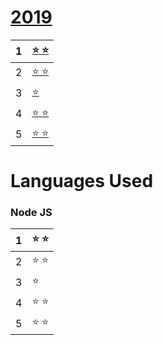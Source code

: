 # [2019](https://adventofcode.com/2019 "2019 puzzle calendar")
1	|	[:star: :star:](https://adventofcode.com/2019/day/1 "see puzzle")
--: | :--
2	|	[:star: :star:](https://adventofcode.com/2019/day/2 "see puzzle")
3	|	[:star:](https://adventofcode.com/2019/day/3 "see puzzle")
4	|	[:star: :star:](https://adventofcode.com/2019/day/4 "see puzzle")
5	|	[:star: :star:](https://adventofcode.com/2019/day/5 "see puzzle")

# Languages Used
### Node JS

1	|	:star: :star:
--: | :--
2	|	:star: :star:
3	|	:star:
4	|	:star: :star:
5	|	:star: :star: